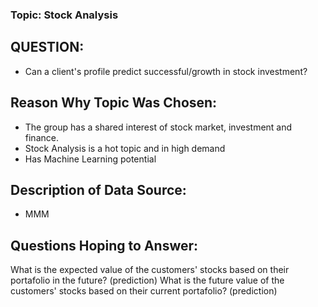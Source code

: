 ### Topic: Stock Analysis

## QUESTION:
- Can a client's profile predict successful/growth in stock investment? 

## Reason Why Topic Was Chosen:
- The group has a shared interest of stock market, investment and finance. 
- Stock Analysis is a hot topic and in high demand 
- Has Machine Learning potential

## Description of Data Source: 
- MMM

## Questions Hoping to Answer:
What is the expected value of the customers' stocks based on their portafolio in the future? (prediction)
What is the future value of the customers' stocks based on their current portafolio? (prediction)
